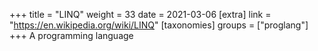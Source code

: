 +++
title = "LINQ"
weight = 33
date = 2021-03-06
[extra]
link = "https://en.wikipedia.org/wiki/LINQ"
[taxonomies]
groups = ["proglang"]
+++
A programming language

